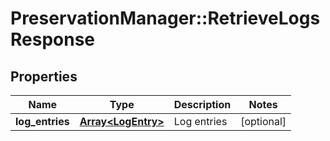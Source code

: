 # PreservationManager::RetrieveLogsResponse

## Properties
Name | Type | Description | Notes
------------ | ------------- | ------------- | -------------
**log_entries** | [**Array&lt;LogEntry&gt;**](LogEntry.md) | Log entries | [optional] 

